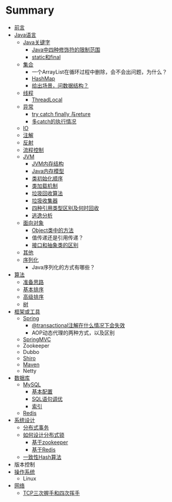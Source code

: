 # Summary

* [前言](README.md)
* [Java语言](javayu-yan-ji-chu.md)
  * [Java关键字](javayu-yan-ji-chu/javaguan-jian-zi.md)
    * [Java中四种修饰符的限制范围](javayu-yan-ji-chu/javaguan-jian-zi/javazhong-si-zhong-xiu-shi-fu-de-xian-zhi-fan-wei.md)
    * [static和final](javayu-yan-ji-chu/javaguan-jian-zi/statiche-final.md)
  * [集合](javayu-yan-ji-chu/ji-he.md)
    * 一个ArrayList在循环过程中删除，会不会出问题，为什么？
    * [HashMap](javayu-yan-ji-chu/ji-he/hashmap.md)
    * [给出场景，问数据结构？](javayu-yan-ji-chu/ji-he/gei-chu-chang-jing-ff0c-wen-shu-ju-jie-gou-ff1f.md)
  * [线程](javayu-yan-ji-chu/xian-cheng.md)
    * [ThreadLocal](javayu-yan-ji-chu/xian-cheng/threadlocal.md)
  * [异常](javayu-yan-ji-chu/yi-chang.md)
    * [try catch finally 与reture](javayu-yan-ji-chu/yi-chang/try-catch-finally-yu-reture.md)
    * [多catch的执行情况](javayu-yan-ji-chu/yi-chang/duo-catch-de-zhi-xing-qing-kuang.md)
  * [IO](javayu-yan-ji-chu/io.md)
  * [注解](javayu-yan-ji-chu/zhu-jie.md)
  * [反射](javayu-yan-ji-chu/fan-she.md)
  * [流程控制](javayu-yan-ji-chu/liu-cheng-kong-zhi.md)
  * [JVM](javayu-yan-ji-chu/jvm.md)
    * [JVM内存结构](javayu-yan-ji-chu/jvm/jvmnei-cun-jie-gou.md)
    * [Java内存模型](javayu-yan-ji-chu/jvm/javanei-cun-mo-xing.md)
    * [类初始化顺序](javayu-yan-ji-chu/jvm/lei-jia-zai-shun-xu.md)
    * [类加载机制](javayu-yan-ji-chu/jvm/lei-jia-zai-ji-zhi.md)
    * [垃圾回收算法](javayu-yan-ji-chu/jvm/la-ji-hui-shou-suan-fa.md)
    * [垃圾收集器](javayu-yan-ji-chu/jvm/la-ji-shou-ji-qi.md)
    * [四种引用类型区别及何时回收](javayu-yan-ji-chu/jvm/si-zhong-yin-yong-lei-xing-qu-bie-ji-he-shi-hui-shou.md)
    * [逃逸分析](javayu-yan-ji-chu/jvm/tao-yi-fen-xi.md)
  * [面向对象](javayu-yan-ji-chu/mian-xiang-dui-xiang.md)
    * [Object类中的方法](javayu-yan-ji-chu/mian-xiang-dui-xiang/objectlei-zhong-de-fang-fa.md)
    * 值传递还是引用传递？
    * [接口和抽象类的区别](javayu-yan-ji-chu/mian-xiang-dui-xiang/jie-kou-he-chou-xiang-lei-de-qu-bie.md)
  * [其他](javayu-yan-ji-chu/qi-ta.md)
  * [序列化](javayu-yan-ji-chu/xu-lie-hua.md)
    * Java序列化的方式有哪些？
* [算法](suan-fa.md)
  * [准备思路](suan-fa/zhun-bei-si-lu.md)
  * [基本排序](suan-fa/ji-ben-pai-xu.md)
  * [高级排序](suan-fa/gao-ji-pai-xu.md)
  * [树](suan-fa/shu.md)
* [框架或工具](kuang-jia.md)
  * [Spring](spring.md)
    * [@transactional注解在什么情况下会失效](spring/transactionalzhu-jie-zai-shi-yao-qing-kuang-xia-hui-shi-xiao.md)
    * AOP动态代理的两种方式，以及区别
  * [SpringMVC](springmvc.md)
  * Zookeeper
  * Dubbo
  * [Shiro](shiro.md)
  * [Maven](maven.md)
  * Netty
* [数据库](shu-ju-ku.md)
  * [MySQL](shu-ju-ku/mysql.md)
    * [基本配置](shu-ju-ku/mysql/ji-ben-pei-zhi.md)
    * [SQL语句调优](shu-ju-ku/mysql/sqlyu-ju-diao-you.md)
    * [索引](shu-ju-ku/mysql/suo-yin.md)
  * [Redis](shu-ju-ku/redis.md)
* [系统设计](xi-tong-she-ji.md)
  * [分布式事务](xi-tong-she-ji/fen-bu-shi-shi-wu.md)
  * [如何设计分布式锁](xi-tong-she-ji/ru-he-she-ji-fen-bu-shi-suo.md)
    * [基于zookeeper](xi-tong-she-ji/ru-he-she-ji-fen-bu-shi-suo/ji-yu-zookeeper.md)
    * [基于Redis](xi-tong-she-ji/ru-he-she-ji-fen-bu-shi-suo/ji-yu-redis.md)
  * [一致性Hash算法](xi-tong-she-ji/yi-zhi-xing-hash-suan-fa.md)
* 版本控制
* [操作系统](cao-zuo-xi-tong.md)
  * Linux
* [网络](wang-luo.md)
  * [TCP三次握手和四次挥手](wang-luo/tcpsan-ci-wo-shou-he-si-ci-hui-shou.md)

